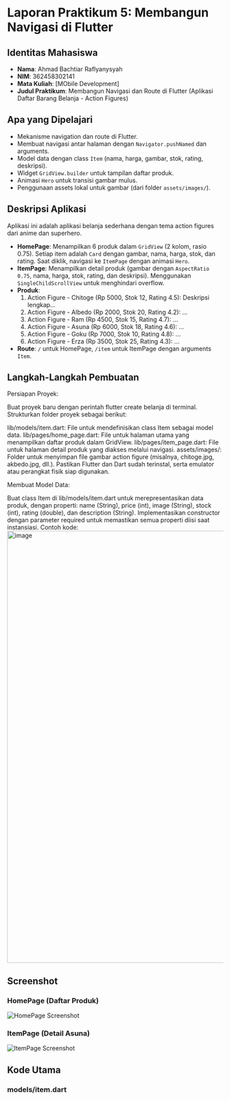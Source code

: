 # Laporan Praktikum 5: Membangun Navigasi di Flutter

## Identitas Mahasiswa
- **Nama**: Ahmad Bachtiar Raflyanysyah
- **NIM**: 362458302141
- **Mata Kuliah**: [MObile Development]
- **Judul Praktikum**: Membangun Navigasi dan Route di Flutter (Aplikasi Daftar Barang Belanja - Action Figures)

## Apa yang Dipelajari
- Mekanisme navigation dan route di Flutter.
- Membuat navigasi antar halaman dengan `Navigator.pushNamed` dan arguments.
- Model data dengan class `Item` (nama, harga, gambar, stok, rating, deskripsi).
- Widget `GridView.builder` untuk tampilan daftar produk.
- Animasi `Hero` untuk transisi gambar mulus.
- Penggunaan assets lokal untuk gambar (dari folder `assets/images/`).

## Deskripsi Aplikasi
Aplikasi ini adalah aplikasi belanja sederhana dengan tema action figures dari anime dan superhero. 
- **HomePage**: Menampilkan 6 produk dalam `GridView` (2 kolom, rasio 0.75). Setiap item adalah `Card` dengan gambar, nama, harga, stok, dan rating. Saat diklik, navigasi ke `ItemPage` dengan animasi `Hero`.
- **ItemPage**: Menampilkan detail produk (gambar dengan `AspectRatio 0.75`, nama, harga, stok, rating, dan deskripsi). Menggunakan `SingleChildScrollView` untuk menghindari overflow.
- **Produk**:
  1. Action Figure - Chitoge (Rp 5000, Stok 12, Rating 4.5): Deskripsi lengkap...
  2. Action Figure - Albedo (Rp 2000, Stok 20, Rating 4.2): ...
  3. Action Figure - Ram (Rp 4500, Stok 15, Rating 4.7): ...
  4. Action Figure - Asuna (Rp 6000, Stok 18, Rating 4.6): ...
  5. Action Figure - Goku (Rp 7000, Stok 10, Rating 4.8): ...
  6. Action Figure - Erza (Rp 3500, Stok 25, Rating 4.3): ...
- **Route**: `/` untuk HomePage, `/item` untuk ItemPage dengan arguments `Item`.

## Langkah-Langkah Pembuatan
Persiapan Proyek:

Buat proyek baru dengan perintah flutter create belanja di terminal.
Strukturkan folder proyek sebagai berikut:

lib/models/item.dart: File untuk mendefinisikan class Item sebagai model data.
lib/pages/home_page.dart: File untuk halaman utama yang menampilkan daftar produk dalam GridView.
lib/pages/item_page.dart: File untuk halaman detail produk yang diakses melalui navigasi.
assets/images/: Folder untuk menyimpan file gambar action figure (misalnya, chitoge.jpg, akbedo.jpg, dll.).
Pastikan Flutter dan Dart sudah terinstal, serta emulator atau perangkat fisik siap digunakan.

Membuat Model Data:

Buat class Item di lib/models/item.dart untuk merepresentasikan data produk, dengan properti: name (String), price (int), image (String), stock (int), rating (double), dan description (String).
Implementasikan constructor dengan parameter required untuk memastikan semua properti diisi saat instansiasi.
Contoh kode:
<img width="806" height="1006" alt="image" src="https://github.com/user-attachments/assets/7f78ffa4-3bff-4c17-b95c-4d7892cb9342" />


## Screenshot
### HomePage (Daftar Produk)
![HomePage Screenshot](screenshot_home.png)

### ItemPage (Detail Asuna)
![ItemPage Screenshot](screenshot_item.png)

## Kode Utama
### models/item.dart
